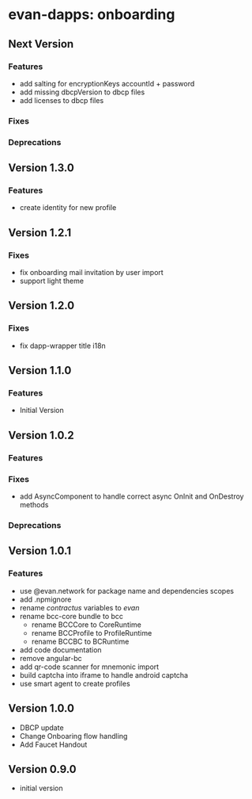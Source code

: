 # evan-dapps: onboarding

## Next Version
### Features
- add salting for encryptionKeys accountId + password
- add missing dbcpVersion to dbcp files
- add licenses to dbcp files
  
### Fixes
### Deprecations

## Version 1.3.0
### Features
- create identity for new profile

## Version 1.2.1
### Fixes
- fix onboarding mail invitation by user import
- support light theme

## Version 1.2.0
### Fixes
- fix dapp-wrapper title i18n

## Version 1.1.0
### Features
- Initial Version

## Version 1.0.2
### Features
### Fixes
- add AsyncComponent to handle correct async OnInit and OnDestroy methods

### Deprecations

## Version 1.0.1
### Features
- use @evan.network for package name and dependencies scopes
- add .npmignore
- rename *contractus* variables to *evan*
- rename bcc-core bundle to bcc
  - rename BCCCore to CoreRuntime
  - rename BCCProfile to ProfileRuntime
  - rename BCCBC to BCRuntime
- add code documentation
- remove angular-bc
- add qr-code scanner for mnemonic import
- build captcha into iframe to handle android captcha
- use smart agent to create profiles

## Version 1.0.0
- DBCP update
- Change Onboaring flow handling
- Add Faucet Handout

## Version 0.9.0
- initial version